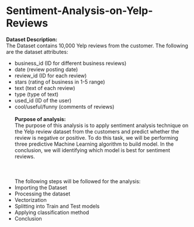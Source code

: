 # Sentiment-Analysis-on-Yelp-Reviews

<strong>Dataset Description:</strong></br>
The Dataset contains 10,000 Yelp reviews from the customer. The following are the dataset attributes:</br>
* business_id (ID for different business reviews)</br>
* date (review posting date)</br>
* review_id (ID for each review)</br>
* stars (rating of business in 1-5 range)</br>
* text (text of each review)</br>
* type (type of text)</br>
* used_id (ID of the user)</br>
* cool/useful/funny (comments of reviews)</br></br>
<strong>Purpose of analysis:</strong></br>
The purpose of this analysis is to apply sentiment analysis technique on the Yelp review dataset from the customers and predict whether the review is negative or positive. To do this task, we will be performing three predictive Machine Learning algorithm to build model. In the conclusion, we will identifying which model is best for sentiment reviews.</br></br>
</br></br>
The following steps will be followed for the analysis:</br>
* Importing the Dataset</br>
* Processing the dataset</br>
* Vectorization</br>
* Splitting into Train and Test models</br>
* Applying classification method</br>
* Conclusion</br>
